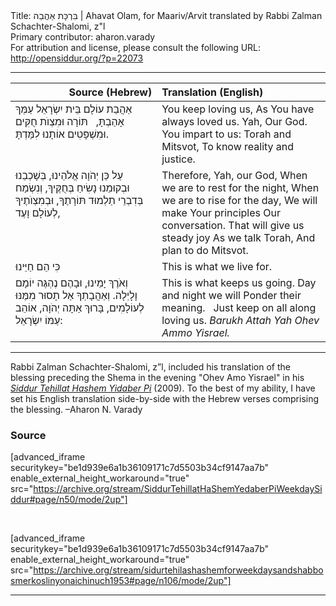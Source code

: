 <html>
<head></head>
<body>
Title: בִּרְכָּת אַהֲבַה | Ahavat Olam, for Maariv/Arvit translated by Rabbi Zalman Schachter-Shalomi, z"l<br />
Primary contributor: aharon.varady<br />
For attribution and license, please consult the following URL: <a href="http://opensiddur.org/?p=22073">http://opensiddur.org/?p=22073</a>
<p />
<hr />

<table style="margin-left: auto;margin-right: auto;" class="draggable">
<thead><tr><th id="x" style="text-align: right;">Source (Hebrew)</th><th style="text-align: left;">Translation (English)</th></tr></thead>
<tbody>
<tr><td style="vertical-align:top;" width="46%">
<div class="liturgy"><span lang="he">
אַהֲבַת עוֹלָם בֵּית יִשְׂרָאֵל 
עַמְּךָ אָהַבְתָּ, 
&nbsp;
תּוֹרָה וּמִצְוֺת חֻקִּים וּמִשְׁפָּטִים 
אוֹתָנוּ לִמַּדְתָּ.
</span></div></td>
 
<td style="vertical-align:top;" width="53%">
<div class="english">
You keep loving us,
As You have always loved us.
Yah, Our God.
You impart to us: 
Torah and Mitsvot,
To know reality and justice.
</div></td></tr>


<tr><td style="vertical-align:top;" width="46%">
<div class="liturgy"><span lang="he">
עַל כֵּן יְהֹוָה אֱלֹהֵינוּ,
בְּשָׁכְבֵנוּ 
וּבְקוּמֵנוּ 
נָשִׂיחַ בְּחֻקֶּיךָ, 
וְנִשְׂמַח 
בְּדִבְרֵי 
תַלְמוּד תּוֹרָתֶךָ, 
וּבְמִצְוֺתֶיךָ לְעוֹלָם וָעֶד, 
</span></div></td>
 
<td style="vertical-align:top;" width="53%">
<div class="english">
Therefore, Yah, our God, 
When we are to rest for the night,
When we are to rise for the day,
We will make Your principles
Our conversation.
That will give us steady joy
As we talk Torah,
And plan to do Mitsvot.
</div></td></tr>


<tr><td style="vertical-align:top;" width="46%">
<div class="liturgy"><span lang="he">
כִּי הֵם חַיֵּינוּ 
</span></div></td>
 
<td style="vertical-align:top;" width="53%">
<div class="english">
This is what we live for.
</div></td></tr>


<tr><td style="vertical-align:top;" width="46%">
<div class="liturgy"><span lang="he">
וְאֹרֶךְ יָמֵינוּ, 
וּבָהֶם נֶהְגֶּה יוֹמָם וָלָיְלָה. 
וְאַהֲבָתְךָ אַל תָסוּר מִמֶּנּוּ לְעוֹלָמִים, 
בָּרוּךְ אַתָּה יְהֹוָה,
אוֹהֵב עַמּוֹ יִשְׂרָאֵל:
</span></div></td>
 
<td style="vertical-align:top;" width="53%">
<div class="english">
This is what keeps us going.
Day and night we will
Ponder their meaning. 
&nbsp;
Just keep on all along loving us.
<em>Barukh Attah Yah
Ohev Ammo Yisrael.</em>
</div></td></tr>
</tbody></table>

<hr />

Rabbi Zalman Schachter-Shalomi, z”l, included his translation of the blessing preceding the Shema in the evening "Ohev Amo Yisrael" in his <em><a href="https://opensiddur.org/siddurim/ha-ari/neo-hasidut/reb-zalmans-open-siddur-tehillat-hashem/">Siddur Tehillat Hashem Yidaber Pi</a></em> (2009). To the best of my ability, I have set his English translation side-by-side with the Hebrew verses comprising the blessing. –Aharon N. Varady

<h3>Source</h3>

[advanced_iframe securitykey="be1d939e6a1b36109171c7d5503b34cf9147aa7b" enable_external_height_workaround="true" src="https://archive.org/stream/SiddurTehillatHaShemYedaberPiWeekdaySiddur#page/n50/mode/2up"]

&nbsp;

[advanced_iframe securitykey="be1d939e6a1b36109171c7d5503b34cf9147aa7b" enable_external_height_workaround="true" src="https://archive.org/stream/sidurtehilashashemforweekdaysandshabbosmerkoslinyonaichinuch1953#page/n106/mode/2up"]

<hr />

&nbsp;
</body>
</html>